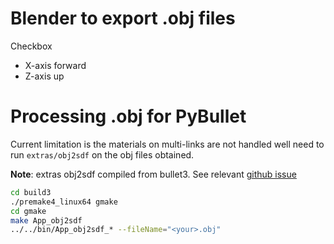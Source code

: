 # Blender to export .obj files

Checkbox
- X-axis forward
- Z-axis up

# Processing .obj for PyBullet

Current limitation is the materials on multi-links are not handled well need to run `extras/obj2sdf` on the obj files obtained.


**Note**: extras obj2sdf compiled from bullet3. See relevant [github issue](https://github.com/bulletphysics/bullet3/issues/1934)

```bash
cd build3
./premake4_linux64 gmake
cd gmake
make App_obj2sdf
../../bin/App_obj2sdf_* --fileName="<your>.obj"
```
